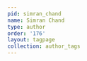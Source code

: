 ```yaml
---
pid: simran_chand
name: Simran Chand
type: author
order: '176'
layout: tagpage
collection: author_tags
---
```

